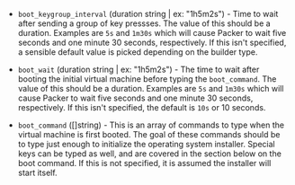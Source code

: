 <!-- Code generated from the comments of the BootConfig struct in common/bootcommand/config.go; DO NOT EDIT MANUALLY -->

-   `boot_keygroup_interval` (duration string | ex: "1h5m2s") - Time to wait after sending a group of key pressses. The value of this
    should be a duration. Examples are `5s` and `1m30s` which will cause
    Packer to wait five seconds and one minute 30 seconds, respectively. If
    this isn't specified, a sensible default value is picked depending on
    the builder type.
    
-   `boot_wait` (duration string | ex: "1h5m2s") - The time to wait after booting the initial virtual machine before typing
    the `boot_command`. The value of this should be a duration. Examples are
    `5s` and `1m30s` which will cause Packer to wait five seconds and one
    minute 30 seconds, respectively. If this isn't specified, the default is
    `10s` or 10 seconds.
    
-   `boot_command` ([]string) - This is an array of commands to type when the virtual machine is first
    booted. The goal of these commands should be to type just enough to
    initialize the operating system installer. Special keys can be typed as
    well, and are covered in the section below on the boot command. If this
    is not specified, it is assumed the installer will start itself.
    